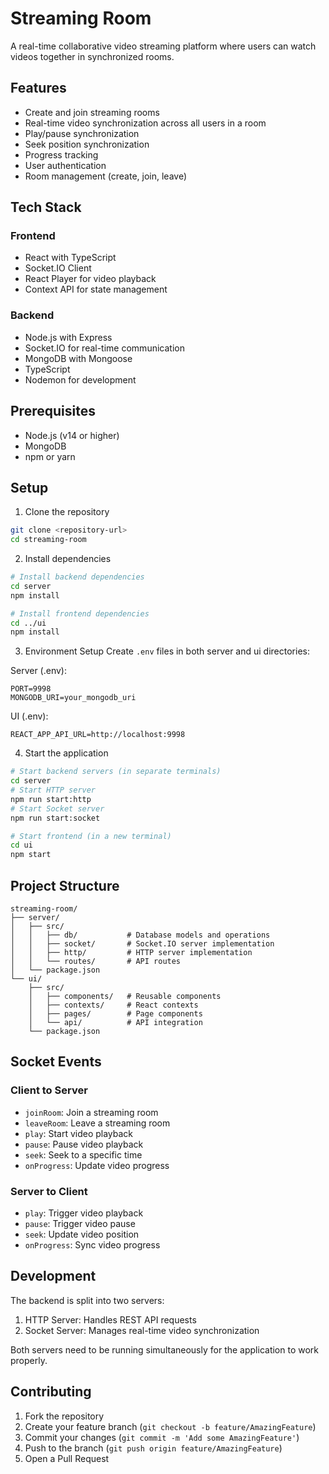 # Streaming Room

A real-time collaborative video streaming platform where users can watch videos together in synchronized rooms.

## Features

- Create and join streaming rooms
- Real-time video synchronization across all users in a room
- Play/pause synchronization
- Seek position synchronization
- Progress tracking
- User authentication
- Room management (create, join, leave)

## Tech Stack

### Frontend
- React with TypeScript
- Socket.IO Client
- React Player for video playback
- Context API for state management

### Backend
- Node.js with Express
- Socket.IO for real-time communication
- MongoDB with Mongoose
- TypeScript
- Nodemon for development

## Prerequisites

- Node.js (v14 or higher)
- MongoDB
- npm or yarn

## Setup

1. Clone the repository
```bash
git clone <repository-url>
cd streaming-room
```

2. Install dependencies
```bash
# Install backend dependencies
cd server
npm install

# Install frontend dependencies
cd ../ui
npm install
```

3. Environment Setup
Create `.env` files in both server and ui directories:

Server (.env):
```
PORT=9998
MONGODB_URI=your_mongodb_uri
```

UI (.env):
```
REACT_APP_API_URL=http://localhost:9998
```

4. Start the application
```bash
# Start backend servers (in separate terminals)
cd server
# Start HTTP server
npm run start:http
# Start Socket server
npm run start:socket

# Start frontend (in a new terminal)
cd ui
npm start
```

## Project Structure

```
streaming-room/
├── server/
│   ├── src/
│   │   ├── db/           # Database models and operations
│   │   ├── socket/       # Socket.IO server implementation
│   │   ├── http/         # HTTP server implementation
│   │   └── routes/       # API routes
│   └── package.json
└── ui/
    ├── src/
    │   ├── components/   # Reusable components
    │   ├── contexts/     # React contexts
    │   ├── pages/        # Page components
    │   └── api/          # API integration
    └── package.json
```

## Socket Events

### Client to Server
- `joinRoom`: Join a streaming room
- `leaveRoom`: Leave a streaming room
- `play`: Start video playback
- `pause`: Pause video playback
- `seek`: Seek to a specific time
- `onProgress`: Update video progress

### Server to Client
- `play`: Trigger video playback
- `pause`: Trigger video pause
- `seek`: Update video position
- `onProgress`: Sync video progress

## Development

The backend is split into two servers:
1. HTTP Server: Handles REST API requests
2. Socket Server: Manages real-time video synchronization

Both servers need to be running simultaneously for the application to work properly.

## Contributing

1. Fork the repository
2. Create your feature branch (`git checkout -b feature/AmazingFeature`)
3. Commit your changes (`git commit -m 'Add some AmazingFeature'`)
4. Push to the branch (`git push origin feature/AmazingFeature`)
5. Open a Pull Request

